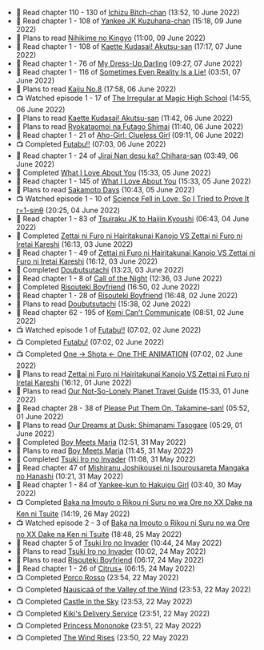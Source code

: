 <!-- ANILIST_ACTIVITY:start -->

-   📖 Read chapter 110 - 130 of [Ichizu Bitch-chan](https://anilist.co/manga/119121) (13:52, 10 June 2022)
-   📖 Read chapter 1 - 108 of [Yankee JK Kuzuhana-chan](https://anilist.co/manga/116822) (15:18, 09 June 2022)
-   📖 Plans to read [Nihikime no Kingyo](https://anilist.co/manga/101983) (11:00, 09 June 2022)
-   📖 Read chapter 1 - 108 of [Kaette Kudasai! Akutsu-san](https://anilist.co/manga/113501) (17:17, 07 June 2022)
-   📖 Read chapter 1 - 76 of [My Dress-Up Darling](https://anilist.co/manga/101583) (09:27, 07 June 2022)
-   📖 Read chapter 1 - 116 of [Sometimes Even Reality Is a Lie!](https://anilist.co/manga/113076) (03:51, 07 June 2022)
-   📖 Plans to read [Kaiju No.8](https://anilist.co/manga/120760) (17:58, 06 June 2022)
-   📺 Watched episode 1 - 17 of [The Irregular at Magic High School](https://anilist.co/anime/20458) (14:55, 06 June 2022)
-   📖 Plans to read [Kaette Kudasai! Akutsu-san](https://anilist.co/manga/113501) (11:42, 06 June 2022)
-   📖 Plans to read [Ryokataomoi na Futago Shimai](https://anilist.co/manga/119832) (11:40, 06 June 2022)
-   📖 Read chapter 1 - 21 of [Aho-Girl: Clueless Girl](https://anilist.co/manga/77102) (09:11, 06 June 2022)
-   📺 Completed [Futabu!!](https://anilist.co/anime/21076) (07:03, 06 June 2022)
-   📖 Read chapter 1 - 24 of [Jirai Nan desu ka? Chihara-san](https://anilist.co/manga/137714) (03:49, 06 June 2022)
-   📖 Completed [What I Love About You](https://anilist.co/manga/106474) (15:33, 05 June 2022)
-   📖 Read chapter 1 - 145 of [What I Love About You](https://anilist.co/manga/106474) (15:33, 05 June 2022)
-   📖 Plans to read [Sakamoto Days](https://anilist.co/manga/125828) (10:43, 05 June 2022)
-   📺 Watched episode 1 - 10 of [Science Fell in Love, So I Tried to Prove It r=1-sinθ](https://anilist.co/anime/125124) (20:25, 04 June 2022)
-   📖 Read chapter 1 - 83 of [Tsuiraku JK to Haijin Kyoushi](https://anilist.co/manga/99737) (06:43, 04 June 2022)
-   📖 Completed [Zettai ni Furo ni Hairitakunai Kanojo VS Zettai ni Furo ni Iretai Kareshi](https://anilist.co/manga/123236) (16:13, 03 June 2022)
-   📖 Read chapter 1 - 49 of [Zettai ni Furo ni Hairitakunai Kanojo VS Zettai ni Furo ni Iretai Kareshi](https://anilist.co/manga/123236) (16:12, 03 June 2022)
-   📖 Completed [Doubutsutachi](https://anilist.co/manga/101984) (13:23, 03 June 2022)
-   📖 Read chapter 1 - 8 of [Call of the Night](https://anilist.co/manga/111233) (12:36, 03 June 2022)
-   📖 Completed [Risouteki Boyfriend](https://anilist.co/manga/100195) (16:50, 02 June 2022)
-   📖 Read chapter 1 - 28 of [Risouteki Boyfriend](https://anilist.co/manga/100195) (16:48, 02 June 2022)
-   📖 Plans to read [Doubutsutachi](https://anilist.co/manga/101984) (15:38, 02 June 2022)
-   📖 Read chapter 62 - 195 of [Komi Can't Communicate](https://anilist.co/manga/97852) (08:51, 02 June 2022)
-   📺 Watched episode 1 of [Futabu!!](https://anilist.co/anime/21076) (07:02, 02 June 2022)
-   📺 Completed [Futabu!](https://anilist.co/anime/21062) (07:02, 02 June 2022)
-   📺 Completed [One → Shota ← One THE ANIMATION](https://anilist.co/anime/123360) (07:02, 02 June 2022)
-   📖 Plans to read [Zettai ni Furo ni Hairitakunai Kanojo VS Zettai ni Furo ni Iretai Kareshi](https://anilist.co/manga/123236) (16:12, 01 June 2022)
-   📖 Plans to read [Our Not-So-Lonely Planet Travel Guide](https://anilist.co/manga/115348) (15:33, 01 June 2022)
-   📖 Read chapter 28 - 38 of [Please Put Them On, Takamine-san!](https://anilist.co/manga/107559) (05:52, 01 June 2022)
-   📖 Plans to read [Our Dreams at Dusk: Shimanami Tasogare](https://anilist.co/manga/87208) (05:29, 01 June 2022)
-   📖 Completed [Boy Meets Maria](https://anilist.co/manga/114027) (12:51, 31 May 2022)
-   📖 Plans to read [Boy Meets Maria](https://anilist.co/manga/114027) (11:45, 31 May 2022)
-   📖 Completed [Tsuki Iro no Invader](https://anilist.co/manga/106460) (11:08, 31 May 2022)
-   📖 Read chapter 47 of [Mishiranu Joshikousei ni Isourousareta Mangaka no Hanashi](https://anilist.co/manga/142994) (10:21, 31 May 2022)
-   📖 Read chapter 1 - 84 of [Yankee-kun to Hakujou Girl](https://anilist.co/manga/107445) (03:40, 30 May 2022)
-   📺 Completed [Baka na Imouto o Rikou ni Suru no wa Ore no XX Dake na Ken ni Tsuite](https://anilist.co/anime/21632) (14:19, 26 May 2022)
-   📺 Watched episode 2 - 3 of [Baka na Imouto o Rikou ni Suru no wa Ore no XX Dake na Ken ni Tsuite](https://anilist.co/anime/21632) (18:48, 25 May 2022)
-   📖 Read chapter 5 of [Tsuki Iro no Invader](https://anilist.co/manga/106460) (10:44, 24 May 2022)
-   📖 Plans to read [Tsuki Iro no Invader](https://anilist.co/manga/106460) (10:02, 24 May 2022)
-   📖 Plans to read [Risouteki Boyfriend](https://anilist.co/manga/100195) (06:17, 24 May 2022)
-   📖 Read chapter 1 - 26 of [Citrus+](https://anilist.co/manga/103884) (06:15, 24 May 2022)
-   📺 Completed [Porco Rosso](https://anilist.co/anime/416) (23:54, 22 May 2022)
-   📺 Completed [Nausicaä of the Valley of the Wind](https://anilist.co/anime/572) (23:53, 22 May 2022)
-   📺 Completed [Castle in the Sky](https://anilist.co/anime/513) (23:53, 22 May 2022)
-   📺 Completed [Kiki's Delivery Service](https://anilist.co/anime/512) (23:51, 22 May 2022)
-   📺 Completed [Princess Mononoke](https://anilist.co/anime/164) (23:51, 22 May 2022)
-   📺 Completed [The Wind Rises](https://anilist.co/anime/16662) (23:50, 22 May 2022)

<!-- ANILIST_ACTIVITY:end -->
